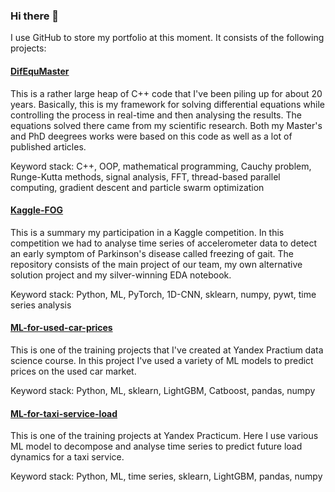 ### Hi there 👋
I use GitHub to store my portfolio at this moment. It consists of the following projects:
#### [DifEquMaster](https://github.com/VRBarysh/DifEqMaster)
This is a rather large heap of C++ code that I've been piling up for about 20 years. Basically, this is my framework for solving differential equations while controlling the process in real-time and then analysing the results. The equations solved there came from my scientific research. Both my Master's and PhD deegrees works were based on this code as well as a lot of published articles.
  
Keyword stack: C++, OOP, mathematical programming, Cauchy problem, Runge-Kutta methods, signal analysis, FFT, thread-based parallel computing, gradient descent and particle swarm optimization


#### [Kaggle-FOG](https://github.com/VRBarysh/Kagge-FOG)
This is a summary my participation in a Kaggle competition. In this competition we had to analyse time series of accelerometer data to detect an early symptom of Parkinson's disease called freezing of gait. The repository consists of the main project of our team, my own alternative solution project and my silver-winning EDA notebook.  
  
Keyword stack: Python, ML, PyTorch, 1D-CNN, sklearn, numpy, pywt, time series analysis


#### [ML-for-used-car-prices](https://github.com/VRBarysh/ML-for-used-car-prices)
This is one of the training projects that I've created at Yandex Practium data science course. In this project I've used a variety of ML models to predict prices on the used car market.  
  
Keyword stack: Python, ML, sklearn, LightGBM, Catboost, pandas, numpy

#### [ML-for-taxi-service-load](https://github.com/VRBarysh/ML-for-taxi-service-load)
This is one of the training projects at Yandex Practicum. Here I use various ML model to decompose and analyse time series to predict future load dynamics for a taxi service.

Keyword stack: Python, ML, time series, sklearn, LightGBM, pandas, numpy
